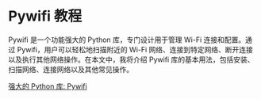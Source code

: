# Pywifi 教程

<show-structure depth="3"/>

Pywifi 是一个功能强大的 Python 库，专门设计用于管理 Wi-Fi 连接和配置。通过 Pywifi，用户可以轻松地扫描附近的 Wi-Fi 网络、连接到特定网络、断开连接以及执行其他网络操作。在本文中，我将介绍 Pywifi 库的基本用法，包括安装、扫描网络、连接网络以及其他常见操作。

<seealso>
<category ref="ref_docs">
    <a href="https://mp.weixin.qq.com/s/0SjVbUD0v9rA1OyylsKUXw">强大的 Python 库: Pywifi</a>
</category>
<category ref="ref_github">
</category>
<category ref="ref_issues">
</category>
<category ref="ref_hf">
</category>
<category ref="ref_ms">
</category>
</seealso>
